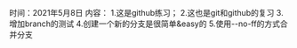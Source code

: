 时间：2021年5月8日
内容：
1.这是github练习；
2.这也是git和github的复习
3.增加branch的测试
4.创建一个新的分支是很简单&easy的
5.使用--no-ff的方式合并分支

